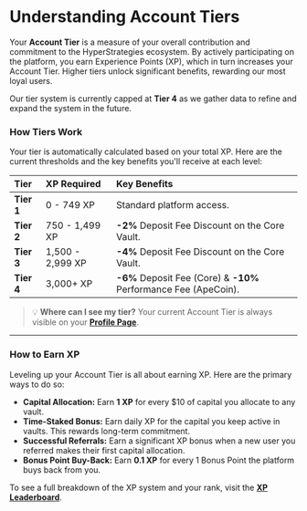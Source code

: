 # Understanding Account Tiers

Your **Account Tier** is a measure of your overall contribution and commitment to the HyperStrategies ecosystem. By actively participating on the platform, you earn Experience Points (XP), which in turn increases your Account Tier. Higher tiers unlock significant benefits, rewarding our most loyal users.

Our tier system is currently capped at **Tier 4** as we gather data to refine and expand the system in the future.

### How Tiers Work

Your tier is automatically calculated based on your total XP. Here are the current thresholds and the key benefits you'll receive at each level:

| Tier    | XP Required       | Key Benefits                                                |
| :------ | :---------------- | :---------------------------------------------------------- |
| **Tier 1**  | 0 - 749 XP        | Standard platform access.                                   |
| **Tier 2**  | 750 - 1,499 XP    | **-2%** Deposit Fee Discount on the Core Vault.             |
| **Tier 3**  | 1,500 - 2,999 XP  | **-4%** Deposit Fee Discount on the Core Vault.             |
| **Tier 4**  | 3,000+ XP       | **-6%** Deposit Fee (Core) & **-10%** Performance Fee (ApeCoin). |

> 💡 **Where can I see my tier?** Your current Account Tier is always visible on your [**Profile Page**](/profile).

---

### How to Earn XP

Leveling up your Account Tier is all about earning XP. Here are the primary ways to do so:

*   **Capital Allocation:** Earn **1 XP** for every $10 of capital you allocate to any vault.
*   **Time-Staked Bonus:** Earn daily XP for the capital you keep active in vaults. This rewards long-term commitment.
*   **Successful Referrals:** Earn a significant XP bonus when a new user you referred makes their first capital allocation.
*   **Bonus Point Buy-Back:** Earn **0.1 XP** for every 1 Bonus Point the platform buys back from you.

To see a full breakdown of the XP system and your rank, visit the [**XP Leaderboard**](https://hyper-strategies/xpleaderboard).